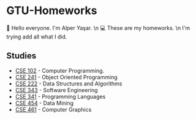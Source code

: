 # GTU-Homeworks
:wave: Hello everyone. I'm Alper Yaşar. \n
:computer: These are my homeworks. \n
I'm trying add all what I did.

## Studies
- [CSE 102](https://github.com/alperyasar/GTU-Homeworks/tree/main/c-programming) - Computer Programming.
- [CSE 241](https://github.com/alperyasar/GTU-Homeworks/tree/main/Object-oriented-Programming) - Object Oriented Programming
- [CSE 222](https://github.com/alperyasar/GTU-Homeworks/tree/main/Data-Structure) - Data Structures and Algorithms
- [CSE 343](https://github.com/alperyasar/GTU-Homeworks/tree/main/Software-Engineerings) - Software Engineering
- [CSE 341](https://github.com/alperyasar/GTU-Homeworks/tree/main/Programming-Language) - Programming Languages
- [CSE 454](https://github.com/alperyasar/GTU-Homeworks/tree/main/data-mining) - Data Mining
- [CSE 461](https://github.com/alperyasar/GTU-Homeworks/tree/main/CSE_461_assignment1) - Computer Graphics
